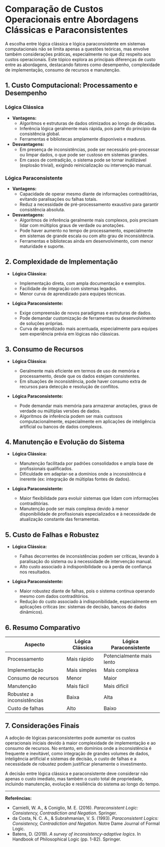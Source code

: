 
# Comparação de Custos Operacionais entre Abordagens Clássicas e Paraconsistentes

A escolha entre lógica clássica e lógica paraconsistente em sistemas computacionais não se limita apenas a questões teóricas, mas envolve também considerações práticas, especialmente no que diz respeito aos custos operacionais. Este tópico explora as principais diferenças de custo entre as abordagens, destacando fatores como desempenho, complexidade de implementação, consumo de recursos e manutenção.

## 1. **Custo Computacional: Processamento e Desempenho**

### Lógica Clássica

- **Vantagens:**  
  - Algoritmos e estruturas de dados otimizados ao longo de décadas.
  - Inferência lógica geralmente mais rápida, pois parte do princípio da consistência global.
  - Ferramentas e bibliotecas amplamente disponíveis e maduras.
- **Desvantagens:**  
  - Em presença de inconsistências, pode ser necessário pré-processar ou limpar dados, o que pode ser custoso em sistemas grandes.
  - Em casos de contradição, o sistema pode se tornar inutilizável (explosão trivial), exigindo reinicialização ou intervenção manual.

### Lógica Paraconsistente

- **Vantagens:**  
  - Capacidade de operar mesmo diante de informações contraditórias, evitando paralisações ou falhas totais.
  - Reduz a necessidade de pré-processamento exaustivo para garantir consistência absoluta.
- **Desvantagens:**  
  - Algoritmos de inferência geralmente mais complexos, pois precisam lidar com múltiplos graus de verdade ou anotações.
  - Pode haver aumento no tempo de processamento, especialmente em sistemas de grande escala ou com alto grau de inconsistência.
  - Ferramentas e bibliotecas ainda em desenvolvimento, com menor maturidade e suporte.

## 2. **Complexidade de Implementação**

- **Lógica Clássica:**  
  - Implementação direta, com ampla documentação e exemplos.
  - Facilidade de integração com sistemas legados.
  - Menor curva de aprendizado para equipes técnicas.

- **Lógica Paraconsistente:**  
  - Exige compreensão de novos paradigmas e estruturas de dados.
  - Pode demandar customização de ferramentas ou desenvolvimento de soluções próprias.
  - Curva de aprendizado mais acentuada, especialmente para equipes sem experiência prévia em lógicas não clássicas.

## 3. **Consumo de Recursos**

- **Lógica Clássica:**  
  - Geralmente mais eficiente em termos de uso de memória e processamento, desde que os dados estejam consistentes.
  - Em situações de inconsistência, pode haver consumo extra de recursos para detecção e resolução de conflitos.

- **Lógica Paraconsistente:**  
  - Pode demandar mais memória para armazenar anotações, graus de verdade ou múltiplas versões de dados.
  - Algoritmos de inferência podem ser mais custosos computacionalmente, especialmente em aplicações de inteligência artificial ou bancos de dados complexos.

## 4. **Manutenção e Evolução do Sistema**

- **Lógica Clássica:**  
  - Manutenção facilitada por padrões consolidados e ampla base de profissionais qualificados.
  - Dificuldade em adaptar-se a domínios onde a inconsistência é inerente (ex: integração de múltiplas fontes de dados).

- **Lógica Paraconsistente:**  
  - Maior flexibilidade para evoluir sistemas que lidam com informações contraditórias.
  - Manutenção pode ser mais complexa devido à menor disponibilidade de profissionais especializados e à necessidade de atualização constante das ferramentas.

## 5. **Custo de Falhas e Robustez**

- **Lógica Clássica:**  
  - Falhas decorrentes de inconsistências podem ser críticas, levando à paralisação do sistema ou à necessidade de intervenção manual.
  - Alto custo associado à indisponibilidade ou à perda de confiança nos resultados.

- **Lógica Paraconsistente:**  
  - Maior robustez diante de falhas, pois o sistema continua operando mesmo com dados contraditórios.
  - Redução do custo associado à indisponibilidade, especialmente em aplicações críticas (ex: sistemas de decisão, bancos de dados dinâmicos).

## 6. **Resumo Comparativo**

| Aspecto                  | Lógica Clássica         | Lógica Paraconsistente      |
|--------------------------|------------------------|----------------------------|
| Processamento            | Mais rápido            | Potencialmente mais lento  |
| Implementação            | Mais simples           | Mais complexa              |
| Consumo de recursos      | Menor                  | Maior                      |
| Manutenção               | Mais fácil             | Mais difícil               |
| Robustez a inconsistências | Baixa                | Alta                       |
| Custo de falhas          | Alto                   | Baixo                      |

## 7. **Considerações Finais**

A adoção de lógicas paraconsistentes pode aumentar os custos operacionais iniciais devido à maior complexidade de implementação e ao consumo de recursos. No entanto, em domínios onde a inconsistência é frequente e inevitável, como integração de grandes volumes de dados, inteligência artificial e sistemas de decisão, o custo de falhas e a necessidade de robustez podem justificar plenamente o investimento.

A decisão entre lógica clássica e paraconsistente deve considerar não apenas o custo imediato, mas também o custo total de propriedade, incluindo manutenção, evolução e resiliência do sistema ao longo do tempo.

---
**Referências:**
- Carnielli, W. A., & Coniglio, M. E. (2016). *Paraconsistent Logic: Consistency, Contradiction and Negation*. Springer.
- da Costa, N. C. A., & Subrahmanian, V. S. (1993). *Paraconsistent Logics: Consistency, Contradiction and Negation*. Notre Dame Journal of Formal Logic.
- Batens, D. (2019). *A survey of inconsistency-adaptive logics*. In Handbook of Philosophical Logic (pp. 1-82). Springer.
```
